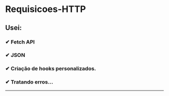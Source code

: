 # Requisicoes-HTTP

## Usei:

### ✔ Fetch API <br>
### ✔ JSON <br>
### ✔ Criação de hooks personalizados. <br>
### ✔ Tratando erros... <br>

<hr>
